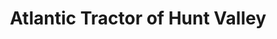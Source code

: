 ---
title: "Atlantic Tractor of Hunt Valley"
url: /cockeysville/atlantic-tractor-of-hunt-valley/
shop: shop
---